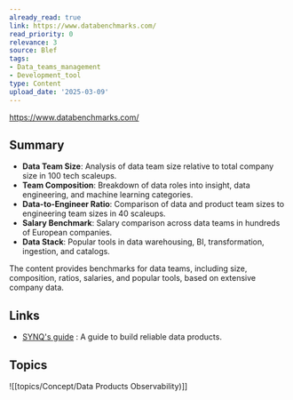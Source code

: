 ```yaml
---
already_read: true
link: https://www.databenchmarks.com/
read_priority: 0
relevance: 3
source: Blef
tags:
- Data_teams_management
- Development_tool
type: Content
upload_date: '2025-03-09'
---
```


https://www.databenchmarks.com/
## Summary

- **Data Team Size**: Analysis of data team size relative to total company size in 100 tech scaleups.
- **Team Composition**: Breakdown of data roles into insight, data engineering, and machine learning categories.
- **Data-to-Engineer Ratio**: Comparison of data and product team sizes to engineering team sizes in 40 scaleups.
- **Salary Benchmark**: Salary comparison across data teams in hundreds of European companies.
- **Data Stack**: Popular tools in data warehousing, BI, transformation, ingestion, and catalogs.

The content provides benchmarks for data teams, including size, composition, ratios, salaries, and popular tools, based on extensive company data.
## Links

- [SYNQ's guide](https://synq.io/guide) : A guide to build reliable data products.

## Topics

![[topics/Concept/Data Products Observability)]]